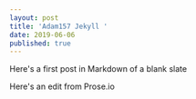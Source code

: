 ```yaml
---
layout: post
title: 'Adam157 Jekyll '
date: 2019-06-06
published: true
---
```


Here's a first post in Markdown of a blank slate

Here's an edit from Prose.io
